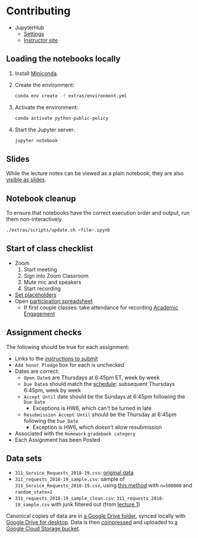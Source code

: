 # Contributing

- JupyterHub
  - [Settings](https://settings-fall.rcnyu.org/)
  - [Instructor site](https://padmgp-4506001-fall-instructor.rcnyu.org/)

## Loading the notebooks locally

1. Install [Miniconda](https://docs.conda.io/en/latest/miniconda.html).
1. Create the environment:

   ```sh
   conda env create -f extras/environment.yml
   ```

1. Activate the environment:

   ```sh
   conda activate python-public-policy
   ```

1. Start the Jupyter server:

   ```sh
   jupyter notebook
   ```

## Slides

While the lecture notes can be viewed as a plain notebook, they are also [visible as slides](https://rise.readthedocs.io/en/stable/usage.html#running-a-slideshow).

## Notebook cleanup

To ensure that notebooks have the correct execution order and output, run them non-interactively.

```sh
./extras/scripts/update.sh <file>.ipynb
```

## Start of class checklist

- Zoom
  1. Start meeting
  1. Sign into Zoom Classroom
  1. Mute mic and speakers
  1. Start recording
- [Set placeholders](https://settings-fall.rcnyu.org/)
- Open [participation spreadsheet](https://docs.google.com/spreadsheets/d/19y3cXYYC-3KLGn6ay0GJ6Bt_LN_AXdxdhf4b3qPnUjE/edit#gid=773327)
  - If first couple classes: take attendance for recording [Academic Engagement](https://www.nyu.edu/students/student-information-and-resources/registration-records-and-graduation/albert-help/training/faculty/academic-engagement.html)

## Assignment checks

The following should be true for each assignment:

- Links to the [instructions to submit](README.md#turning-in-assignments)
- `Add honor Pledge` box for each is unchecked
- Dates are correct:
  - `Open Date`s are Thursdays at 6:45pm ET, week by week
  - `Due Date`s should match the [schedule](syllabus.md#schedule): subsequent Thursdays 6:45pm, week by week
  - `Accept Until` date should be the Sundays at 6:45pm following the `Due Date`
    - Exceptions is HW6, which can't be turned in late
  - `Resubmission Accept Until` should be the Thursday at 6:45pm following the `Due Date`
    - Exception is HW6, which doesn't allow resubmission
- Associated with the `Homework` `gradebook category`
- Each Assignment has been Posted

## Data sets

- `311_Service_Requests_2018-19.csv`: [original data](https://data.cityofnewyork.us/Social-Services/311-Service-Requests-from-2010-to-Present/erm2-nwe9)
- `311_requests_2018-19_sample.csv`: sample of `311_Service_Requests_2018-19.csv`, using [this method](https://gist.github.com/afeld/a7a62271923c7a079d02f8f38efc0a78) with `n=500000` and `random_state=1`
- `311_requests_2018-19_sample_clean.csv`: `311_requests_2018-19_sample.csv` with junk filtered out (from [lecture 1](https://padmgp-4506001-fall.rcnyu.org/user-redirect/notebooks/class_materials/lecture_1.ipynb))

Canonical copies of data are in [a Google Drive folder](https://drive.google.com/drive/folders/1oCKV6NfvGO007aynTmSSbr1kzqXi4dHV), synced locally with [Google Drive for desktop](https://support.google.com/a/users/answer/9965580). Data is then [compressed](scripts/compress.sh) and uploaded to [a Google Cloud Storage bucket](https://console.cloud.google.com/storage/browser/python-public-policy/data).

